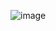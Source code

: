 ![image](https://user-images.githubusercontent.com/90928531/168022389-bcd63a8f-dba2-4ffb-93ba-35194b274f12.png)
